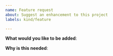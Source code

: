 ```yaml
---
name: Feature request
about: Suggest an enhancement to this project
labels: kind/feature

---
```

<!-- Please only use this template for submitting enhancement requests -->


**What would you like to be added**:

**Why is this needed**:
